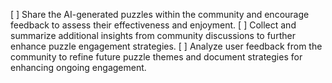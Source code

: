 [ ] Share the AI-generated puzzles within the community and encourage feedback to assess their effectiveness and enjoyment.
[ ] Collect and summarize additional insights from community discussions to further enhance puzzle engagement strategies.
[ ] Analyze user feedback from the community to refine future puzzle themes and document strategies for enhancing ongoing engagement.